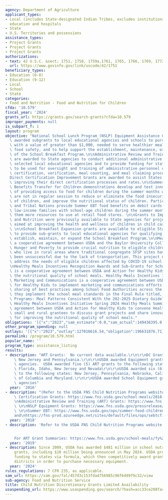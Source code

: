 ```yaml
---
agency: Department of Agriculture
applicant_types:
- Local (includes State-designated Indian Tribes, excludes institutions of higher
  education and hospitals
- State
- U.S. Territories and possessions
assistance_types:
- Project Grants
- Project Grants
- Project Grants
authorizations:
- text: 42 U.S.C. &sect; 1751, 1758, 1759a,1761, 1765, 1766, 1769, 1772, 1773, 1779.
  url: https://www.govinfo.gov/link/uscode/42/1751
beneficiary_types:
- Education (0-8)
- Education (9-12)
- Local
- School
- State
categories:
- Food and Nutrition - Food and Nutrition for Children
cfda: '10.579'
fiscal_year: '2024'
grants_url: https://grants.gov/search-grants?cfda=10.579
improper_payments: null
is_subpart_f: 1
layout: program
objective: "National School Lunch Program (NSLP) Equipment Assistance Grants are competitively\
  \ awarded subgrants to local educational agencies and schools to purchase equipment,\
  \ with a value of greater than $1,000, needed to serve healthier meals, improve\
  \ food safety, and to help support the establishment, maintenance, or expansion\
  \ of the School Breakfast Program.\n\nAdministrative Review and Training (ART) grants\
  \ are awarded to State agencies to conduct additional administrative reviews of\
  \ selected local educational agencies and to provide funding for state agencies\
  \ to be used for oversight and training of administrative personnel on application,\
  \ certification, verification, meal counting, and meal claiming procedures. \n\n\
  Direct Certification Improvement Grants are awarded to assist States agencies in\
  \ improving their direct certification processes and rates.\n\nSummer Electronic\
  \ Benefits Transfer for Children demonstrations develop and test innovative methods\
  \ of providing access to food for children during the summer months when schools\
  \ are not in regular session to reduce or eliminate the food insecurity and hunger\
  \ of children, and improve the nutritional status of children. Participating States\
  \ and Tribal Nations provide Summer EBT food benefits on debit cards to eligible\
  \ low-income families with school-age children during the summer months, giving\
  \ them more resources to use at retail food stores. \n\nGrants to Improve Health\
  \ and Nutrition were previously available to State agencies for projects that were\
  \ aimed at improving the health and wellness of children in child care settings.\
  \ \n\nSchool Breakfast Expansion grants are available to eligible State agencies\
  \ to provide sub-grants to local educational agencies for qualifying schools to\
  \ establish, maintain, or expand the School Breakfast Program.\n\nMeals to You is\
  \ a cooperative agreement between USDA and the Baylor University Collaborative on\
  \ Hunger and Poverty to provide crucial nutrition to eligible children nationwide\
  \ who live in rural areas where traditional congregate SFSP sites have historically\
  \ been unsuccessful due to the lack of transportation. This project expanded to\
  \ address the needs of eligible children affected by COVID-19 school closures.\n\
  \nHealthy Meals Incentives Recognition Awards and Sub-Grants for School Food Authorities\
  \ is a cooperative agreement between USDA and Action for Healthy Kids to improve\
  \ the nutritional quality of school meals. Healthy Meals Incentives Initiative Supplemental\
  \ Marketing and Communications is a cooperative agreement between USDA and Action\
  \ for Healthy Kids to implement marketing and communications efforts to foster the\
  \ sharing of best practices among School Food Authorities across the country as\
  \ they implement the school meal standards in the Final Rule titled, “Child Nutrition\
  \ Programs: Meal Patterns Consistent With the 202-2025 Dietary Guidelines for Americans.”\
  \ Healthy Meals Incentives Initiative Spring 2024 Healthy Meals Summit was a cooperative\
  \ agreement between USDA and Action for Healthy Kids to convene Healthy Meals Incentives\
  \ small and rural grantees to discuss grant projects and share innovative ideas\
  \ for improving the nutritional quality of school meals."
obligations: '[{"x":"2023","sam_estimate":0.0,"sam_actual":149436395.0,"usa_spending_actual":199679418.25},{"x":"2024","sam_estimate":0.0,"sam_actual":17556478.0,"usa_spending_actual":1554016.6},{"x":"2025","sam_estimate":0.0,"sam_actual":12300000.0,"usa_spending_actual":1119894.11}]'
other_program_spending: null
outlays: '[{"x":"2023","outlay":127016616.54,"obligation":196631876.71},{"x":"2024","outlay":1936016.09,"obligation":18906336.51},{"x":"2025","outlay":1468370.99,"obligation":19883741.0}]'
permalink: /program/10.579.html
popular_name: ''
program_type: assistance_listing
results:
- description: "ART Grants:  No current data available.\r\n\r\nDC Grants:  2 States,\
    \ New Jersey and Pennsylvania.\r\n\r\nUSDA awarded Equipment grants to 54 State\
    \ agencies.  USDA awarded five (5) ART grants to the following states: Colorado,\
    \ Florida, Idaho, New Jersey and Nevada\r\n\r\nUSDA awarded six (6) DC grants\
    \ to the following states: New Jersey, Pennsylvania, Nebraska, California, District\
    \ of Columbia and Maryland.\r\n\r\nUSDA awarded School Equipment grants to State\
    \ agencies"
  year: '2016'
- description: "(Refer to the USDA FNS Child Nutrition Programs website)\n\nDirect\
    \ Certification Grants: https://www.fns.usda.gov/school-meals/2018-direct-certification-improvement-grant-summaries\n\
    \nAdministrative Review and Training (ART) Grants: https://www.fns.usda.gov/school-meals/fy2016-method-ii-art-grant-summaries\
    \ \n\nNSLP Equipment Grants: https://www.fns.usda.gov/pressrelease/2016/003416\
    \ \n\nSummer EBT: https://www.fns.usda.gov/ops/summer-food-children-demonstrations\n\
    and\nhttps://fns-prod.azureedge.net/sites/default/files/ops/sebtcfinalreport.pdf"
  year: '2018'
- description: 'Refer to the USDA FNS Child Nutrition Programs website:


    For ART Grant Summaries: https://www.fns.usda.gov/school-meals/fy%202019-art-grant-summaries'
  year: '2019'
- description: Since 2009, USDA has awarded $481 million in school nutrition equipment
    grants, including $10 million being announced in May 2024. USDA provides this
    funding to states via formula, which then competitively award grants to school
    districts in order to purchase necessary equipment.
  year: '2024'
rules_regulations: 7 CFR 235, as applicable.
sam_url: https://sam.gov/fal/457d3c153fda4756985c96f6499f9c32/view
sub-agency: Food and Nutrition Service
title: Child Nutrition Discretionary Grants Limited Availability
usaspending_url: https://www.usaspending.gov/search/?hash=acc33ce208fac706b15b74ec70b89962
---
```

